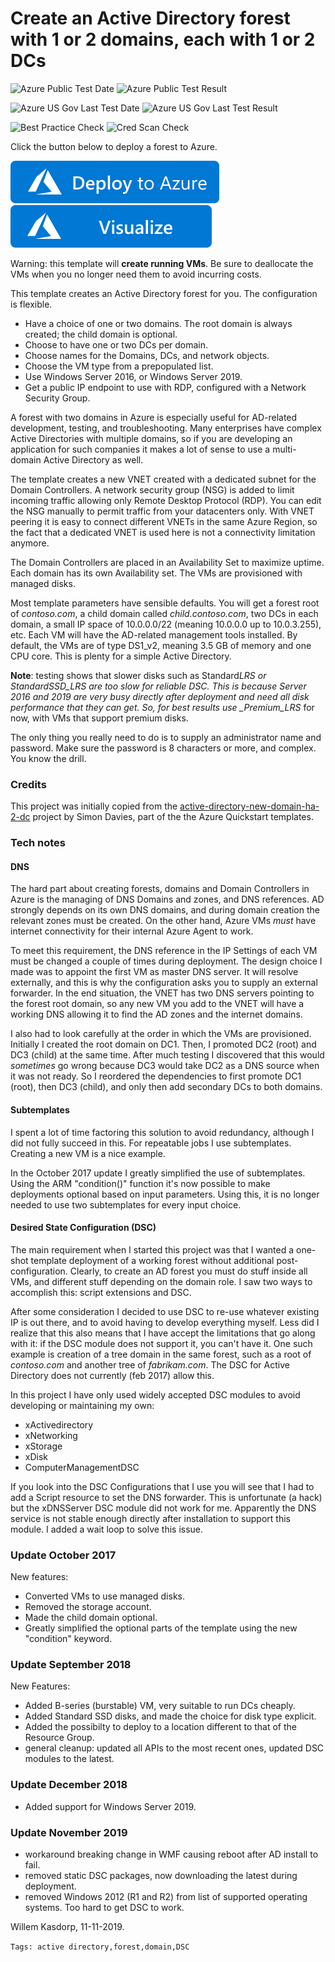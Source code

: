 # Create an Active Directory forest with 1 or 2 domains, each with 1 or 2 DCs

![Azure Public Test Date](https://azurequickstartsservice.blob.core.windows.net/badges/301-create-ad-forest-with-subdomain/PublicLastTestDate.svg)
![Azure Public Test Result](https://azurequickstartsservice.blob.core.windows.net/badges/301-create-ad-forest-with-subdomain/PublicDeployment.svg)

![Azure US Gov Last Test Date](https://azurequickstartsservice.blob.core.windows.net/badges/301-create-ad-forest-with-subdomain/FairfaxLastTestDate.svg)
![Azure US Gov Last Test Result](https://azurequickstartsservice.blob.core.windows.net/badges/301-create-ad-forest-with-subdomain/FairfaxDeployment.svg)

![Best Practice Check](https://azurequickstartsservice.blob.core.windows.net/badges/301-create-ad-forest-with-subdomain/BestPracticeResult.svg)
![Cred Scan Check](https://azurequickstartsservice.blob.core.windows.net/badges/301-create-ad-forest-with-subdomain/CredScanResult.svg)

Click the button below to deploy a forest to Azure.

[![Deploy To Azure](https://raw.githubusercontent.com/Azure/azure-quickstart-templates/master/1-CONTRIBUTION-GUIDE/images/deploytoazure.svg?sanitize=true)](https://portal.azure.com/#create/Microsoft.Template/uri/https%3A%2F%2Fraw.githubusercontent.com%2FAzure%2Fazure-quickstart-templates%2Fmaster%2F301-create-ad-forest-with-subdomain%2Fazuredeploy.json)
[![Visualize](https://raw.githubusercontent.com/Azure/azure-quickstart-templates/master/1-CONTRIBUTION-GUIDE/images/visualizebutton.svg?sanitize=true)](http://armviz.io/#/?load=https%3A%2F%2Fraw.githubusercontent.com%2FAzure%2Fazure-quickstart-templates%2Fmaster%2F301-create-ad-forest-with-subdomain%2Fazuredeploy.json)

Warning: this template will **create running VMs**. Be sure to deallocate the
VMs when you no longer need them to avoid incurring costs.

This template creates an Active Directory forest for you. The configuration is
flexible.

- Have a choice of one or two domains. The root domain is always created; the
  child domain is optional.
- Choose to have one or two DCs per domain.
- Choose names for the Domains, DCs, and network objects.
- Choose the VM type from a prepopulated list.
- Use Windows Server 2016, or Windows Server 2019.
- Get a public IP endpoint to use with RDP, configured with a Network Security
  Group.

A forest with two domains in Azure is especially useful for AD-related
development, testing, and troubleshooting. Many enterprises have complex Active
Directories with multiple domains, so if you are developing an application for
such companies it makes a lot of sense to use a multi-domain Active Directory as
well.

The template creates a new VNET created with a dedicated subnet for the Domain
Controllers. A network security group (NSG) is added to limit incoming traffic
allowing only Remote Desktop Protocol (RDP). You can edit the NSG manually to
permit traffic from your datacenters only. With VNET peering it is easy to
connect different VNETs in the same Azure Region, so the fact that a dedicated
VNET is used here is not a connectivity limitation anymore.

The Domain Controllers are placed in an Availability Set to maximize uptime.
Each domain has its own Availability set. The VMs are provisioned with managed
disks.

Most template parameters have sensible defaults. You will get a forest root of
_contoso.com_, a child domain called _child.contoso.com_, two DCs in each
domain, a small IP space of 10.0.0.0/22 (meaning 10.0.0.0 up to 10.0.3.255),
etc. Each VM will have the AD-related management tools installed. By default,
the VMs are of type DS1_v2, meaning 3.5 GB of memory and one CPU core. This is
plenty for a simple Active Directory.

**Note**: testing shows that slower disks such as Standard*LRS or
StandardSSD_LRS are too slow for reliable DSC. This is because Server 2016 and
2019 are very busy directly after deployment and need all disk performance that
they can get. So, for best results use \_Premium_LRS* for now, with VMs that
support premium disks.

The only thing you really need to do is to supply an administrator name and
password. Make sure the password is 8 characters or more, and complex. You know
the drill.

### Credits

This project was initially copied from the
[active-directory-new-domain-ha-2-dc](https://github.com/Azure/azure-quickstart-templates/tree/master/active-directory-new-domain-ha-2-dc)
project by Simon Davies, part of the the Azure Quickstart templates.

### Tech notes

#### DNS

The hard part about creating forests, domains and Domain Controllers in Azure is
the managing of DNS Domains and zones, and DNS references. AD strongly depends
on its own DNS domains, and during domain creation the relevant zones must be
created. On the other hand, Azure VMs _must_ have internet connectivity for
their internal Azure Agent to work.

To meet this requirement, the DNS reference in the IP Settings of each VM must
be changed a couple of times during deployment. The design choice I made was to
appoint the first VM as master DNS server. It will resolve externally, and this
is why the configuration asks you to supply an external forwarder. In the end
situation, the VNET has two DNS servers pointing to the forest root domain, so
any new VM you add to the VNET will have a working DNS allowing it to find the
AD zones and the internet domains.

I also had to look carefully at the order in which the VMs are provisioned.
Initially I created the root domain on DC1. Then, I promoted DC2 (root) and DC3
(child) at the same time. After much testing I discovered that this would
_sometimes_ go wrong because DC3 would take DC2 as a DNS source when it was not
ready. So I reordered the dependencies to first promote DC1 (root), then DC3
(child), and only then add secondary DCs to both domains.

#### Subtemplates

I spent a lot of time factoring this solution to avoid redundancy, although I
did not fully succeed in this. For repeatable jobs I use subtemplates. Creating
a new VM is a nice example.

In the October 2017 update I greatly simplified the use of subtemplates. Using
the ARM "condition()" function it's now possible to make deployments optional
based on input parameters. Using this, it is no longer needed to use two
subtemplates for every input choice.

#### Desired State Configuration (DSC)

The main requirement when I started this project was that I wanted a one-shot
template deployment of a working forest without additional post-configuration.
Clearly, to create an AD forest you must do stuff inside all VMs, and different
stuff depending on the domain role. I saw two ways to accomplish this: script
extensions and DSC.

After some consideration I decided to use DSC to re-use whatever existing IP is
out there, and to avoid having to develop everything myself. Less did I realize
that this also means that I have accept the limitations that go along with it:
if the DSC module does not support it, you can't have it. One such example is
creation of a tree domain in the same forest, such as a root of _contoso.com_
and another tree of _fabrikam.com_. The DSC for Active Directory does not
currently (feb 2017) allow this.

In this project I have only used widely accepted DSC modules to avoid developing
or maintaining my own:

- xActivedirectory
- xNetworking
- xStorage
- xDisk
- ComputerManagementDSC

If you look into the DSC Configurations that I use you will see that I had to
add a Script resource to set the DNS forwarder. This is unfortunate (a hack) but
the xDNSServer DSC module did not work for me. Apparently the DNS service is not
stable enough directly after installation to support this module. I added a wait
loop to solve this issue.

### Update October 2017

New features:

- Converted VMs to use managed disks.
- Removed the storage account.
- Made the child domain optional.
- Greatly simplified the optional parts of the template using the new
  "condition" keyword.

### Update September 2018

New Features:

- Added B-series (burstable) VM, very suitable to run DCs cheaply.
- Added Standard SSD disks, and made the choice for disk type explicit.
- Added the possibilty to deploy to a location different to that of the Resource
  Group.
- general cleanup: updated all APIs to the most recent ones, updated DSC modules
  to the latest.

### Update December 2018

- Added support for Windows Server 2019.

### Update November 2019

- workaround breaking change in WMF causing reboot after AD install to fail.
- removed static DSC packages, now downloading the latest during deployment.
- removed Windows 2012 (R1 and R2) from list of supported operating systems. Too
  hard to get DSC to work.

Willem Kasdorp, 11-11-2019.

`Tags: active directory,forest,domain,DSC`
